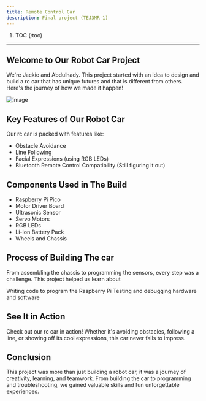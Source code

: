 ```yaml
---
title: Remote Control Car
description: Final project (TEJ3MR-1)
---
```


1. TOC
{:toc}


* * *

## Welcome to Our Robot Car Project
We're Jackie and Abdulhady. This project started with an idea to design and build a rc car that has unique futures and that is different from others. Here's the journey of how we made it happen!

![image](https://github.com/user-attachments/assets/7eb1c25e-ca39-4462-af41-e187cb1c7587)


## Key Features of Our Robot Car
Our rc car is packed with features like:
- Obstacle Avoidance
- Line Following
- Facial Expressions (using RGB LEDs)
- Bluetooth Remote Control Compatibility (Still figuring it out)

## Components Used in The Build
- Raspberry Pi Pico
- Motor Driver Board
- Ultrasonic Sensor
- Servo Motors
- RGB LEDs
- Li-Ion Battery Pack
- Wheels and Chassis

## Process of Building The car
From assembling the chassis to programming the sensors, every step was a challenge. This project helped us learn about

Writing code to program the Raspberry Pi
Testing and debugging hardware and software

## See It in Action
Check out our rc car in action! Whether it's avoiding obstacles, following a line, or showing off its cool expressions, this car never fails to impress.

## Conclusion
This project was more than just building a robot car, it was a journey of creativity, learning, and teamwork. From building the car  to programming and troubleshooting, we gained valuable skills and fun unforgettable experiences.
